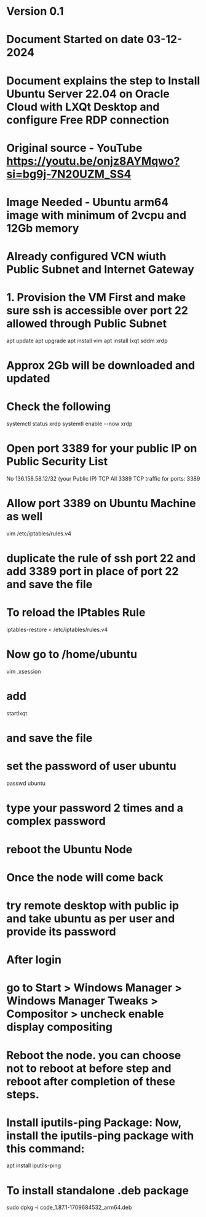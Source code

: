 # Version 0.1
# Document Started on date 03-12-2024

# Document explains the step to Install Ubuntu Server 22.04 on Oracle Cloud with LXQt Desktop and configure Free RDP connection
# Original source - YouTube https://youtu.be/onjz8AYMqwo?si=bg9j-7N20UZM_SS4

# Image Needed - Ubuntu arm64 image with minimum of 2vcpu and 12Gb memory
# Already configured VCN wiuth Public Subnet and Internet Gateway

# 1. Provision the VM First and make sure ssh is accessible over port 22 allowed through Public Subnet
apt update
apt upgrade
apt install vim
apt install lxqt sddm xrdp


# Approx 2Gb will be downloaded and updated

# Check the following 
systemctl status xrdp
systemtl enable --now xrdp

# Open port 3389 for your public IP on Public Security List
No	136.158.58.12/32 (your Public IP)	TCP	All	3389		TCP traffic for ports: 3389

# Allow port 3389 on Ubuntu Machine as well
vim /etc/iptables/rules.v4
# duplicate the rule of ssh port 22 and add 3389 port in place of port 22 and save the file
# To reload the IPtables Rule
iptables-restore < /etc/iptables/rules.v4

# Now go to /home/ubuntu
vim .xsession
# add 
startlxqt
# and save the file

# set the password of user ubuntu

passwd ubuntu
# type your password 2 times and a complex password

# reboot the Ubuntu Node

# Once the node will come back


# try remote desktop with public ip and take ubuntu as per user and provide its password

# After login 
# go to Start > Windows Manager > Windows Manager Tweaks > Compositor > uncheck enable display compositing 

# Reboot the node. you can choose not to reboot at before step and reboot after completion of these steps.

# Install iputils-ping Package: Now, install the iputils-ping package with this command:
apt install iputils-ping

# To install standalone .deb package
sudo dpkg -i code_1.87.1-1709684532_arm64.deb

